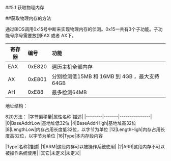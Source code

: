 ##5.1  获取物理内存

##获取物理内存的方法

通过BIOS调用0x15号中断来实现物理内存的侦测。0x15一共有3个子功能。子功能号序号需要放到EAX 或者 AX下。

|寄存器|  编号|  功能|
|------|:-------|:------|
|EAX|0xE820|遍历主机全部内存|
|AX|0xE801|分别检测低15MB 和 16MB 到 4GB ，最大支持64GB|
|AH|0xE88|最多检测64MB|

地址结构：

820方法：
|字节偏移量|属性名称|描述|
|--------|-------|---------------|
|0|BaseAddrLow|基地址低32位
|4|BaseAddrHigh|基地址高32位
|8|LengthLow|内存占用长度低32位，以字节为单位
|12|LengthHigh|内存占用长度高32位，以字节为单位
|16|Type|本内存段内容

|Type|名称|描述|
|1|ARM|这段内存可以被操作系统使用|
|2|ARR|这段内存不可以被操作系统使用|
|其它|未定义|未定义|

